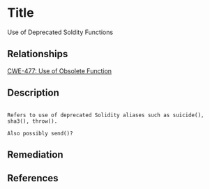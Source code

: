 # Title 
Use of Deprecated Soldity Functions

## Relationships
[CWE-477: Use of Obsolete Function](https://cwe.mitre.org/data/definitions/477.html)

## Description 

```TODO

Refers to use of deprecated Solidity aliases such as suicide(), sha3(), throw().

Also possibly send()?
```

## Remediation


## References 